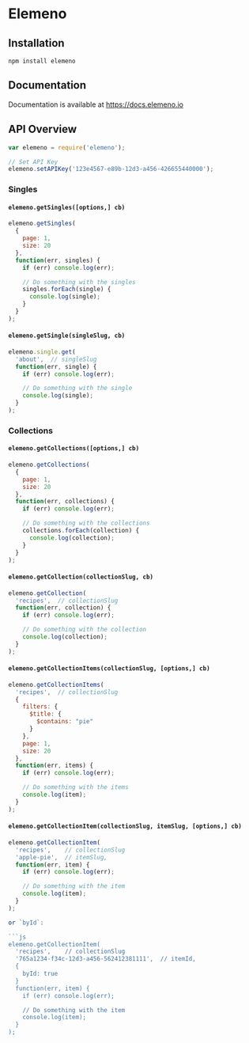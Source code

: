 # Elemeno

## Installation

`npm install elemeno`

## Documentation

Documentation is available at https://docs.elemeno.io

## API Overview

```js
var elemeno = require('elemeno');

// Set API Key
elemeno.setAPIKey('123e4567-e89b-12d3-a456-426655440000');
```

### Singles

#### `elemeno.getSingles([options,] cb)`

```js
elemeno.getSingles(
  {
    page: 1,
    size: 20
  },
  function(err, singles) {
    if (err) console.log(err);

    // Do something with the singles
    singles.forEach(single) {
      console.log(single);
    }
  }
);
```

#### `elemeno.getSingle(singleSlug, cb)`

```js
elemeno.single.get(
  'about',  // singleSlug
  function(err, single) {
    if (err) console.log(err);

    // Do something with the single
    console.log(single);
  }
);
```

### Collections

#### `elemeno.getCollections([options,] cb)`

```js
elemeno.getCollections(
  {
    page: 1,
    size: 20
  },
  function(err, collections) {
    if (err) console.log(err);

    // Do something with the collections
    collections.forEach(collection) {
      console.log(collection);
    }
  }
);
```

#### `elemeno.getCollection(collectionSlug, cb)`

```js
elemeno.getCollection(
  'recipes',  // collectionSlug
  function(err, collection) {
    if (err) console.log(err);

    // Do something with the collection
    console.log(collection);
  }
);
```

#### `elemeno.getCollectionItems(collectionSlug, [options,] cb)`

```js
elemeno.getCollectionItems(
  'recipes',  // collectionSlug
  {
    filters: {
      $title: {
        $contains: "pie"
      }
    },
    page: 1,
    size: 20
  },
  function(err, items) {
    if (err) console.log(err);

    // Do something with the items
    console.log(item);
  }
);
```

#### `elemeno.getCollectionItem(collectionSlug, itemSlug, [options,] cb)`

```js
elemeno.getCollectionItem(
  'recipes',    // collectionSlug
  'apple-pie',  // itemSlug,
  function(err, item) {
    if (err) console.log(err);

    // Do something with the item
    console.log(item);
  }
);

or `byId`:

```js
elemeno.getCollectionItem(
  'recipes',    // collectionSlug
  '765a1234-f34c-12d3-a456-562412381111',  // itemId,
  {
    byId: true
  }
  function(err, item) {
    if (err) console.log(err);

    // Do something with the item
    console.log(item);
  }
);
```